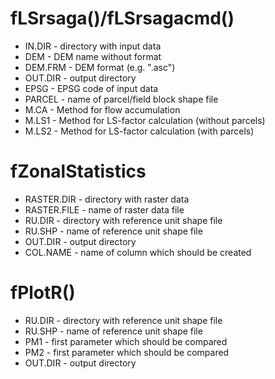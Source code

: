 # fLSrsaga()/fLSrsagacmd()
* IN.DIR - directory with input data
* DEM - DEM name without format
* DEM.FRM - DEM format  (e.g. ".asc")
* OUT.DIR - output directory
* EPSG - EPSG code of input data
* PARCEL - name of parcel/field block shape file
* M.CA - Method for flow accumulation
* M.LS1 - Method for LS-factor calculation (without parcels)
* M.LS2 - Method for LS-factor calculation (with parcels)

# fZonalStatistics
* RASTER.DIR - directory with raster data
* RASTER.FILE - name of raster data file 
* RU.DIR - directory with reference unit shape file
* RU.SHP - name of reference unit shape file
* OUT.DIR - output directory
* COL.NAME - name of column which should be created

# fPlotR()
* RU.DIR - directory with reference unit shape file
* RU.SHP - name of reference unit shape file
* PM1 - first parameter which should be compared
* PM2 - first parameter which should be compared
* OUT.DIR - output directory
